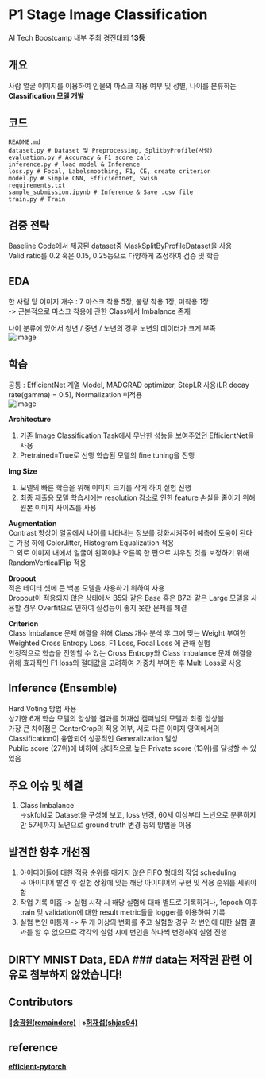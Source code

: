 # P1 Stage Image Classification    
  
AI Tech Boostcamp 내부 주최 경진대회 **13등**  
  
## 개요   
  
사람 얼굴 이미지를 이용하여 인물의 마스크 착용 여부 및 성별, 나이를 분류하는 **Classification 모델 개발**
  
## 코드
  
```
README.md
dataset.py # Dataset 및 Preprocessing, SplitbyProfile(사람)
evaluation.py # Accuracy & F1 score calc
inference.py # load model & Inference
loss.py # Focal, Labelsmoothing, F1, CE, create criterion
model.py # Simple CNN, Efficientnet, Swish
requirements.txt
sample_submission.ipynb # Inference & Save .csv file
train.py # Train
```
  
## 검증 전략  

Baseline Code에서 제공된 dataset중 MaskSplitByProfileDataset을 사용  
Valid ratio를 0.2 혹은 0.15, 0.25등으로 다양하게 조정하여 검증 및 학습   

## EDA  
  
한 사람 당 이미지 개수 : 7 마스크 착용 5장, 불량 착용 1장, 미착용 1장  
   -> 근본적으로 마스크 착용에 관한 Class에서 Imbalance 존재  
  
나이 분류에 있어서 청년 / 중년 / 노년의 경우 노년의 데이터가 크게 부족  
![image](https://user-images.githubusercontent.com/48322490/122839983-1f310b00-d334-11eb-8fbd-80569a0a2165.png)  
  
  
## 학습  

공통 : EfficientNet 계열 Model, MADGRAD optimizer, StepLR 사용(LR decay rate(gamma) = 0.5), Normalization 미적용  
![image](https://user-images.githubusercontent.com/48322490/122838649-7aadc980-d331-11eb-88db-d91b2f7111ac.png)  

**Architecture**  
1. 기존 Image Classification Task에서 무난한 성능을 보여주었던 EfficientNet을 사용
2. Pretrained=True로 선행 학습된 모델의 fine tuning을 진행
  
**Img Size**  
1. 모델의 빠른 학습을 위해 이미지 크기를 작게 하여 실험 진행  
2. 최종 제출용 모델 학습시에는 resolution 감소로 인한 feature 손실을 줄이기 위해 원본 이미지 사이즈를 사용  
  
**Augmentation**  
Contrast 향상이 얼굴에서 나이를 나타내는 정보를 강화시켜주어 예측에 도움이 된다는 가정 하에 ColorJitter, Histogram Equalization 적용  
그 외로 이미지 내에서 얼굴이 왼쪽이나 오른쪽 한 편으로 치우친 것을 보정하기 위해 RandomVerticalFlip 적용  
  
**Dropout**  
적은 데이터 셋에 큰 백본 모델을 사용하기 위하여 사용  
Dropout이 적용되지 않은 상태에서 B5와 같은 Base 혹은 B7과 같은 Large 모델을 사용할 경우 Overfit으로 인하여 실성능이 좋지 못한 문제를 해결  

**Criterion**  
Class Imbalance 문제 해결을 위해 Class 개수 분석 후 그에 맞는 Weight 부여한 Weighted Cross Entropy Loss, F1 Loss, Focal Loss 에 관해 실험  
안정적으로 학습을 진행할 수 있는 Cross Entropy와 Class Imbalance 문제 해결을 위해 효과적인 F1 loss의 절대값을 고려하여 가중치 부여한 후 Multi Loss로 사용  

## Inference (Ensemble)    
  
Hard Voting 방법 사용  
상기한 6개 학습 모델의 앙상블 결과를 허재섭 캠퍼님의 모델과 최종 앙상블  
가장 큰 차이점은 CenterCrop의 적용 여부, 서로 다른 이미지 영역에서의 Classification이 융합되어 성공적인 Generalization 달성  
Public score (27위)에 비하여 상대적으로 높은 Private score (13위)를 달성할 수 있었음  

## 주요 이슈 및 해결  
  
1. Class Imbalance  
   ->skfold로 Dataset을 구성해 보고, loss 변경, 60세 이상부터 노년으로 분류하지만 57세까지 노년으로 ground truth 변경 등의 방법을 이용  
  
## 발견한 향후 개선점  

1. 아이디어들에 대한 적용 순위를 매기지 않은 FIFO 형태의 작업 scheduling  
   -> 아이디어 발견 후 실험 상황에 맞는 해당 아이디어의 구현 및 적용 순위를 세워야 함
2. 작업 기록 미흡
   -> 실험 시작 시 해당 실험에 대해 별도로 기록하거나, 1epoch 이후 train 및 validation에 대한 result metric들을 logger를 이용하여 기록
3. 실험 변인 미통제
   -> 두 개 이상의 변화를 주고 실험할 경우 각 변인에 대한 실험 결과를 알 수 없으므로 각각의 실험 시에 변인을 하나씩 변경하여 실험 진행


## DIRTY MNIST Data, EDA  ### data는 저작권 관련 이유로 첨부하지 않았습니다!  
  
## Contributors  
:floppy_disk:**[송광원(remaindere)](https://github.com/remaindere)** | :spades:**[허재섭(shjas94)](https://github.com/shjas94)**  
  
## reference  
**[efficient-pytorch](https://github.com/lukemelas/EfficientNet-PyTorch)**  
   
